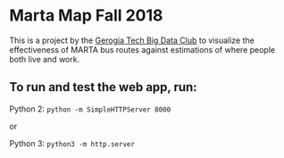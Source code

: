 # Marta Map Fall 2018

This is a project by the [Gerogia Tech Big Data Club](https://github.com/gt-big-data) to visualize the effectiveness of MARTA bus routes against estimations of where people both live and work.


## To run and test the web app, run:

Python 2: `python -m SimpleHTTPServer 8000`

or

Python 3: `python3 -m http.server`
